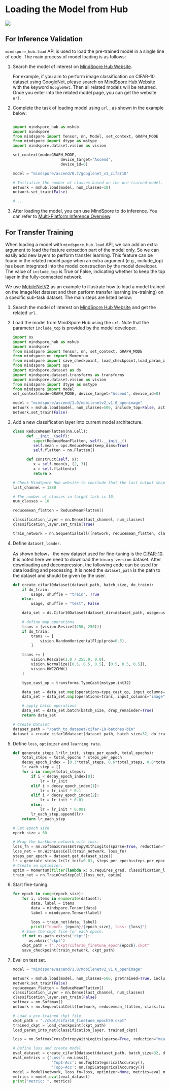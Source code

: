 # Loading the Model from Hub

<a href="https://gitee.com/mindspore/docs/blob/master/docs/hub/docs/source_en/loading_model_from_hub.md" target="_blank"><img src="https://mindspore-website.obs.cn-north-4.myhuaweicloud.com/website-images/master/resource/_static/logo_source_en.png"></a>

## For Inference Validation

`mindspore_hub.load` API is used to load the pre-trained model in a single line of code. The main process of model loading is as follows:

1. Search the model of interest on [MindSpore Hub Website](https://www.mindspore.cn/resources/hub).

   For example, if you aim to perform image classification on CIFAR-10 dataset using GoogleNet, please search on [MindSpore Hub Website](https://www.mindspore.cn/resources/hub) with the keyword `GoogleNet`. Then all related models will be returned.  Once you enter into the related model page, you can get the website `url`.

2. Complete the task of loading model using `url` , as shown in the example below:

   ```python

   import mindspore_hub as mshub
   import mindspore
   from mindspore import Tensor, nn, Model, set_context, GRAPH_MODE
   from mindspore import dtype as mstype
   import mindspore.dataset.vision as vision

   set_context(mode=GRAPH_MODE,
                        device_target="Ascend",
                        device_id=0)

   model = "mindspore/ascend/0.7/googlenet_v1_cifar10"

   # Initialize the number of classes based on the pre-trained model.
   network = mshub.load(model, num_classes=10)
   network.set_train(False)

   # ...

   ```

3. After loading the model, you can use MindSpore to do inference. You can refer to [Multi-Platform Inference Overview](https://www.mindspore.cn/tutorials/experts/en/master/infer/inference.html).

## For Transfer Training

When loading a model with `mindspore_hub.load` API, we can add an extra argument to load the feature extraction part of the model only. So we can easily add new layers to perform transfer learning. This feature can be found in the related model page when an extra argument (e.g., include_top) has been integrated into the model construction by the model developer. The value of `include_top` is True or False, indicating whether to keep the top layer in the fully-connected network.

We use [MobileNetV2](https://gitee.com/mindspore/mindspore/tree/r1.0/model_zoo/official/cv/mobilenetv2) as an example to illustrate how to load a model trained on the ImageNet dataset and then perform transfer learning (re-training) on a specific sub-task dataset. The main steps are listed below:

1. Search the model of interest on [MindSpore Hub Website](https://www.mindspore.cn/resources/hub/) and get the related `url`.

2. Load the model from MindSpore Hub using the `url`. Note that the parameter `include_top` is provided by the model developer.

   ```python
   import os
   import mindspore_hub as mshub
   import mindspore
   from mindspore import Tensor, nn, set_context, GRAPH_MODE
   from mindspore.nn import Momentum
   from mindspore import save_checkpoint, load_checkpoint,load_param_into_net
   from mindspore import ops
   import mindspore.dataset as ds
   import mindspore.dataset.transforms as transforms
   import mindspore.dataset.vision as vision
   from mindspore import dtype as mstype
   from mindspore import Model
   set_context(mode=GRAPH_MODE, device_target="Ascend", device_id=0)

   model = "mindspore/ascend/1.0/mobilenetv2_v1.0_openimage"
   network = mshub.load(model, num_classes=500, include_top=False, activation="Sigmoid")
   network.set_train(False)
   ```

3. Add a new classification layer into current model architecture.

   ```python
   class ReduceMeanFlatten(nn.Cell):
         def __init__(self):
            super(ReduceMeanFlatten, self).__init__()
            self.mean = ops.ReduceMean(keep_dims=True)
            self.flatten = nn.Flatten()

         def construct(self, x):
            x = self.mean(x, (2, 3))
            x = self.flatten(x)
            return x

   # Check MindSpore Hub website to conclude that the last output shape is 1280.
   last_channel = 1280

   # The number of classes in target task is 10.
   num_classes = 10

   reducemean_flatten = ReduceMeanFlatten()

   classification_layer = nn.Dense(last_channel, num_classes)
   classification_layer.set_train(True)

   train_network = nn.SequentialCell([network, reducemean_flatten, classification_layer])
   ```

4. Define `dataset_loader`.

   As shown below， the new dataset used for fine-tuning is the [CIFAR-10](https://www.cs.toronto.edu/~kriz/cifar.html). It is noted here we need to download the `binary version` dataset. After downloading and decompression, the following code can be used for data loading and processing. It is noted the `dataset_path` is the path to the dataset and should be given by the user.

   ```python
   def create_cifar10dataset(dataset_path, batch_size, do_train):
       if do_train:
           usage, shuffle = "train", True
       else:
           usage, shuffle = "test", False

       data_set = ds.Cifar10Dataset(dataset_dir=dataset_path, usage=usage, shuffle=True)

       # define map operations
       trans = [vision.Resize((256, 256))]
       if do_train:
           trans += [
               vision.RandomHorizontalFlip(prob=0.5),
           ]

       trans += [
           vision.Rescale(1.0 / 255.0, 0.0),
           vision.Normalize([0.5, 0.5, 0.5], [0.5, 0.5, 0.5]),
           vision.HWC2CHW()
       ]

       type_cast_op = transforms.TypeCast(mstype.int32)

       data_set = data_set.map(operations=type_cast_op, input_columns="label", num_parallel_workers=8)
       data_set = data_set.map(operations=trans, input_columns="image", num_parallel_workers=8)

       # apply batch operations
       data_set = data_set.batch(batch_size, drop_remainder=True)
       return data_set

   # Create Dataset
   dataset_path = "/path_to_dataset/cifar-10-batches-bin"
   dataset = create_cifar10dataset(dataset_path, batch_size=32, do_train=True)
   ```

5. Define `loss`, `optimizer` and `learning rate`.

   ```python
   def generate_steps_lr(lr_init, steps_per_epoch, total_epochs):
       total_steps = total_epochs * steps_per_epoch
       decay_epoch_index = [0.3*total_steps, 0.6*total_steps, 0.8*total_steps]
       lr_each_step = []
       for i in range(total_steps):
           if i < decay_epoch_index[0]:
               lr = lr_init
           elif i < decay_epoch_index[1]:
               lr = lr_init * 0.1
           elif i < decay_epoch_index[2]:
               lr = lr_init * 0.01
           else:
               lr = lr_init * 0.001
           lr_each_step.append(lr)
       return lr_each_step

   # Set epoch size
   epoch_size = 60

   # Wrap the backbone network with loss.
   loss_fn = nn.SoftmaxCrossEntropyWithLogits(sparse=True, reduction="mean")
   loss_net = nn.WithLossCell(train_network, loss_fn)
   steps_per_epoch = dataset.get_dataset_size()
   lr = generate_steps_lr(lr_init=0.01, steps_per_epoch=steps_per_epoch, total_epochs=epoch_size)
   # Create an optimizer.
   optim = Momentum(filter(lambda x: x.requires_grad, classification_layer.get_parameters()), Tensor(lr, mindspore.float32), 0.9, 4e-5)
   train_net = nn.TrainOneStepCell(loss_net, optim)
   ```

6. Start fine-tuning.

   ```python
   for epoch in range(epoch_size):
       for i, items in enumerate(dataset):
           data, label = items
           data = mindspore.Tensor(data)
           label = mindspore.Tensor(label)

           loss = train_net(data, label)
           print(f"epoch: {epoch}/{epoch_size}, loss: {loss}")
       # Save the ckpt file for each epoch.
       if not os.path.exists('ckpt'):
          os.mkdir('ckpt')
       ckpt_path = f"./ckpt/cifar10_finetune_epoch{epoch}.ckpt"
       save_checkpoint(train_network, ckpt_path)
   ```

6. Eval on test set.

   ```python
   model = "mindspore/ascend/1.0/mobilenetv2_v1.0_openimage"

   network = mshub.load(model, num_classes=500, pretrained=True, include_top=False, activation="Sigmoid")
   network.set_train(False)
   reducemean_flatten = ReduceMeanFlatten()
   classification_layer = nn.Dense(last_channel, num_classes)
   classification_layer.set_train(False)
   softmax = nn.Softmax()
   network = nn.SequentialCell([network, reducemean_flatten, classification_layer, softmax])

   # Load a pre-trained ckpt file.
   ckpt_path = "./ckpt/cifar10_finetune_epoch59.ckpt"
   trained_ckpt = load_checkpoint(ckpt_path)
   load_param_into_net(classification_layer, trained_ckpt)

   loss = nn.SoftmaxCrossEntropyWithLogits(sparse=True, reduction="mean")

   # Define loss and create model.
   eval_dataset = create_cifar10dataset(dataset_path, batch_size=32, do_train=False)
   eval_metrics = {'Loss': nn.Loss(),
                    'Top1-Acc': nn.Top1CategoricalAccuracy(),
                    'Top5-Acc': nn.Top5CategoricalAccuracy()}
   model = Model(network, loss_fn=loss, optimizer=None, metrics=eval_metrics)
   metrics = model.eval(eval_dataset)
   print("metric: ", metrics)
   ```
